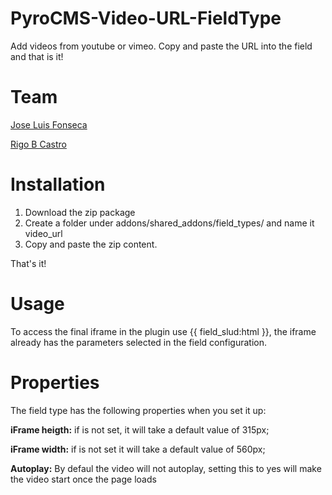 PyroCMS-Video-URL-FieldType
===========================

Add videos from youtube or vimeo. Copy and paste the URL into the field and that is it!


Team
===========================

[Jose Luis Fonseca](http://josefonseca.me)

[Rigo B Castro](http://twitter.com/rigobcastro)


Installation
===========================

1. Download the zip package
2. Create a folder under addons/shared_addons/field_types/ and name it video_url
3. Copy and paste the zip content.

That's it!


Usage
===========================
To access the final iframe in the plugin use {{ field_slud:html }}, the iframe already has the parameters selected in the field configuration.

Properties
===========================

The field type has the following properties when you set it up:

<b>iFrame heigth:</b> if is not set, it will take a default value of 315px;

<b>iFrame width:</b> if is not set it will take a default value of 560px;

<b>Autoplay:</b> By defaul the video will not autoplay, setting this to yes will make the video start once the page loads
